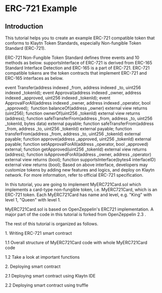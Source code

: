 # ERC-721 Example
## Introduction
This tutorial helps you to create an example ERC-721 compatible token that conforms to Klaytn Token Standards, especially Non-fungible Token Standard (ERC-721).

​ERC-721 Non-Fungible Token Standard defines three events and 10 methods as below. supportsInterface of ERC-721 is derived from ERC-165 Standard Interface Detection and ERC-165 is a part of ERC-721. ERC-721 compatible tokens are the token contracts that implement ERC-721 and ERC-165 interfaces as below.

event Transfer(address indexed _from, address indexed _to, uint256 indexed _tokenId);
event Approval(address indexed _owner, address indexed _approved, uint256 indexed _tokenId);
event ApprovalForAll(address indexed _owner, address indexed _operator, bool _approved);
​
function balanceOf(address _owner) external view returns (uint256);
function ownerOf(uint256 _tokenId) external view returns (address);
function safeTransferFrom(address _from, address _to, uint256 _tokenId, bytes data) external payable;
function safeTransferFrom(address _from, address _to, uint256 _tokenId) external payable;
function transferFrom(address _from, address _to, uint256 _tokenId) external payable;
function approve(address _approved, uint256 _tokenId) external payable;
function setApprovalForAll(address _operator, bool _approved) external;
function getApproved(uint256 _tokenId) external view returns (address);
function isApprovedForAll(address _owner, address _operator) external view returns (bool);
function supportsInterface(bytes4 interfaceID) external view returns (bool);
Based on above interface, developers may customize tokens by adding new features and logics, and deploy on Klaytn network. For more information, refer to official ERC-721 specification.

In this tutorial, you are going to implement MyERC721Card.sol which implements a card-type non-fungible token, i.e. MyERC721Card, which is an ERC-721 token. Each MyERC721Card has name and level, e.g. "King" with level 1, "Queen" with level 1.

MyERC721Card.sol is based on OpenZeppelin's ERC721 implementation. A major part of the code in this tutorial is forked from OpenZeppelin 2.3 .

The rest of this tutorial is organized as follows.

​1. Writing ERC-721 smart contract​

1.1 Overall structure of MyERC721Card code with whole MyERC721Card code

1.2 Take a look at important functions

​2. Deploying smart contract​

2.1 Deploying smart contract using Klaytn IDE

2.2 Deploying smart contract using truffle
